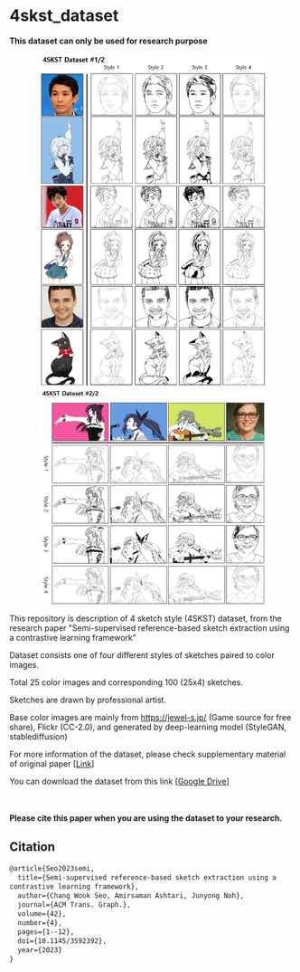# 4skst_dataset
**This dataset can only be used for research purpose**

<p align="center">
    <img src="dataset.png" width="400px"/>     
    <img src="dataset2.png" width="400px"/>
</p>




This repository is description of 4 sketch style (4SKST) dataset, from the research paper "Semi-supervised reference-based sketch extraction using a contrastive learning framework"

Dataset consists one of four different styles of sketches paired to color images.

Total 25 color images and corresponding 100 (25x4) sketches.

Sketches are drawn by professional artist.

Base color images are mainly from https://jewel-s.jp/ (Game source for free share), Flickr (CC-2.0), and generated by deep-learning model (StyleGAN, stablediffusion)

For more information of the dataset, please check supplementary material of original paper [[Link](https://drive.google.com/file/d/12WNxRFI7GrKrP1qdVDrcFPqvHubdbgUE/view?usp=share_link)]

You can download the dataset from this link [[Google Drive](https://drive.google.com/drive/folders/1cuOaW-gueemIxcrNh5vkZvmiYubh1rQD?usp=share_link)]

<br></br>
**Please cite this paper when you are using the dataset to your research.**
## Citation
    @article{Seo2023semi,
      title={Semi-supervised reference-based sketch extraction using a contrastive learning framework},    
      author={Chang Wook Seo, Amirsaman Ashtari, Junyong Noh},    
      journal={ACM Trans. Graph.},    
      volume={42},    
      number={4},    
      pages={1--12},    
      doi={10.1145/3592392},    
      year={2023}    
    }


